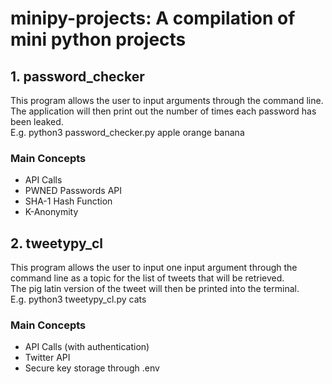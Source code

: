 # minipy-projects: A compilation of mini python projects

## 1. password_checker
This program allows the user to input arguments through the command line.  
The application will then print out the number of times each password has been leaked.  
E.g. python3 password_checker.py apple orange banana  

### Main Concepts
- API Calls
- PWNED Passwords API
- SHA-1 Hash Function
- K-Anonymity

## 2. tweetypy_cl
This program allows the user to input one input argument through the command line as a topic for the list of tweets that will be retrieved.  
The pig latin version of the tweet will then be printed into the terminal.  
E.g. python3 tweetypy_cl.py cats

### Main Concepts
- API Calls (with authentication)
- Twitter API
- Secure key storage through .env